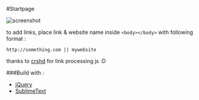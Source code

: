 #Startpage

![screenshot](https://s3.amazonaws.com/f.cl.ly/items/2U0g1s3q1K021F0R3409/Screen%20Shot%202012-11-17%20at%205.41.37%20AM.png)

to add links, place link & website name inside `<body></body>` with following format : 
	
	http://something.com || mywebsite
	
thanks to [crshd](http://github.com/crshd) for link processing js :D

###Build with :

* [jQuery](http://jquery.com)
* [SublimeText](http://sublimetext.com)